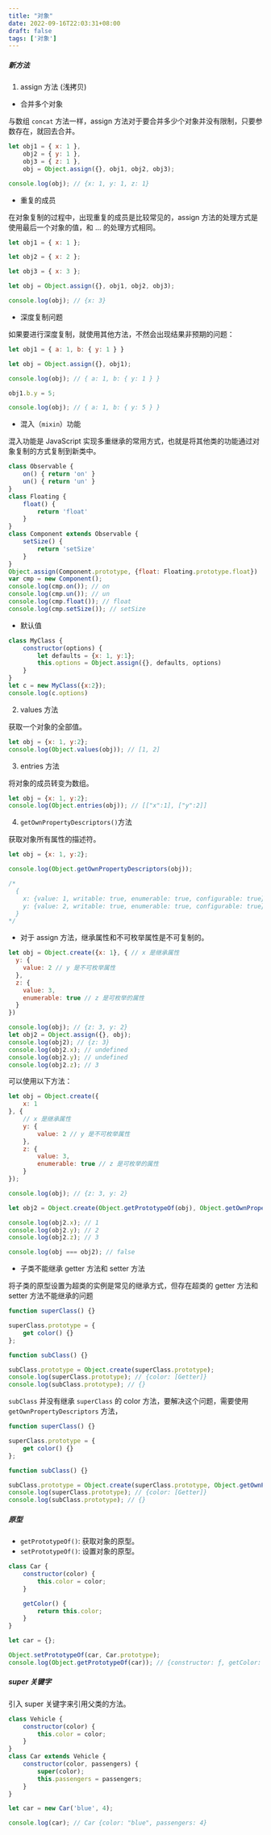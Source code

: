 ```yaml
---
title: "对象"
date: 2022-09-16T22:03:31+08:00
draft: false
tags: ['对象']
---
```


##### 新方法

1. assign 方法 (浅拷贝)

* 合并多个对象

与数组 `concat` 方法一样，assign 方法对于要合并多少个对象并没有限制，只要参数存在，就回去合并。

```js
let obj1 = { x: 1 },
    obj2 = { y: 1 },
    obj3 = { z: 1 },
    obj = Object.assign({}, obj1, obj2, obj3);

console.log(obj); // {x: 1, y: 1, z: 1}
```

* 重复的成员

在对象复制的过程中，出现重复的成员是比较常见的，assign 方法的处理方式是使用最后一个对象的值，和 ... 的处理方式相同。

```js
let obj1 = { x: 1 };

let obj2 = { x: 2 };

let obj3 = { x: 3 };

let obj = Object.assign({}, obj1, obj2, obj3);

console.log(obj); // {x: 3}
```

* 深度复制问题

如果要进行深度复制，就使用其他方法，不然会出现结果非预期的问题：

```js
let obj1 = { a: 1, b: { y: 1 } }

let obj = Object.assign({}, obj1);

console.log(obj); // { a: 1, b: { y: 1 } }

obj1.b.y = 5;

console.log(obj); // { a: 1, b: { y: 5 } }
```

* 混入（`mixin`）功能

混入功能是 JavaScript 实现多重继承的常用方式，也就是将其他类的功能通过对象复制的方式复制到新类中。

```js
class Observable {
    on() { return 'on' }
    un() { return 'un' }
}
class Floating {
    float() {
        return 'float'
    }
}
class Component extends Observable {
    setSize() {
        return 'setSize'
    }
}
Object.assign(Component.prototype, {float: Floating.prototype.float})
var cmp = new Component();
console.log(cmp.on()); // on
console.log(cmp.un()); // un
console.log(cmp.float()); // float
console.log(cmp.setSize()); // setSize
```

* 默认值

```js
class MyClass {
    constructor(options) {
        let defaults = {x: 1, y:1};
        this.options = Object.assign({}, defaults, options)
    }
}
let c = new MyClass({x:2});
console.log(c.options)
```

2. values 方法

获取一个对象的全部值。

```js
let obj = {x: 1, y:2};
console.log(Object.values(obj)); // [1, 2]
```

3. entries 方法

将对象的成员转变为数组。

```js
let obj = {x: 1, y:2};
console.log(Object.entries(obj)); // [["x":1], ["y":2]]
```

4. `getOwnPropertyDescriptors()`方法

获取对象所有属性的描述符。

```js
let obj = {x: 1, y:2};

console.log(Object.getOwnPropertyDescriptors(obj));

/*
  {
    x: {value: 1, writable: true, enumerable: true, configurable: true}
    y: {value: 2, writable: true, enumerable: true, configurable: true}
  }
*/
```

* 对于 assign 方法，继承属性和不可枚举属性是不可复制的。

```js
let obj = Object.create({x: 1}, { // x 是继承属性
  y: {
    value: 2 // y 是不可枚举属性
  },
  z: {
    value: 3,
    enumerable: true // z 是可枚举的属性
  }
})

console.log(obj); // {z: 3, y: 2}
let obj2 = Object.assign({}, obj);
console.log(obj2); // {z: 3}
console.log(obj2.x); // undefined
console.log(obj2.y); // undefined
console.log(obj2.z); // 3
```

可以使用以下方法：

```js
let obj = Object.create({
    x: 1
}, {
    // x 是继承属性
    y: {
        value: 2 // y 是不可枚举属性
    },
    z: {
        value: 3,
        enumerable: true // z 是可枚举的属性
    }
});

console.log(obj); // {z: 3, y: 2}

let obj2 = Object.create(Object.getPrototypeOf(obj), Object.getOwnPropertyDescriptors(obj));

console.log(obj2.x); // 1
console.log(obj2.y); // 2
console.log(obj2.z); // 3

console.log(obj === obj2); // false
```

* 子类不能继承 getter 方法和 setter 方法

将子类的原型设置为超类的实例是常见的继承方式，但存在超类的 getter 方法和 setter 方法不能继承的问题

```js
function superClass() {}

superClass.prototype = {
    get color() {}
};

function subClass() {}

subClass.prototype = Object.create(superClass.prototype);
console.log(superClass.prototype); // {color: [Getter]}
console.log(subClass.prototype); // {}
```

`subClass` 并没有继承 `superClass` 的 color 方法，要解决这个问题，需要使用 `getOwnPropertyDescriptors` 方法，

```js
function superClass() {}

superClass.prototype = {
    get color() {}
};

function subClass() {}

subClass.prototype = Object.create(superClass.prototype, Object.getOwnPropertyDescriptors(superClass.prototype));
console.log(superClass.prototype); // {color: [Getter]}
console.log(subClass.prototype); // {}
```

##### 原型

* `getPrototypeOf()`: 获取对象的原型。
* `setPrototypeOf()`: 设置对象的原型。

```js
class Car {
    constructor(color) {
        this.color = color;
    }

    getColor() {
        return this.color;
    }
}

let car = {};

Object.setPrototypeOf(car, Car.prototype);
console.log(Object.getPrototypeOf(car)); // {constructor: ƒ, getColor: ƒ}
```

##### super 关键字

引入 super 关键字来引用父类的方法。

```js
class Vehicle {
    constructor(color) {
        this.color = color;
    }
}
class Car extends Vehicle {
    constructor(color, passengers) {
        super(color);
        this.passengers = passengers;
    }
}

let car = new Car('blue', 4);

console.log(car); // Car {color: "blue", passengers: 4}
```